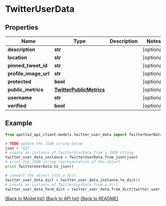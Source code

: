 # TwitterUserData


## Properties
Name | Type | Description | Notes
------------ | ------------- | ------------- | -------------
**description** | **str** |  | [optional] 
**location** | **str** |  | [optional] 
**pinned_tweet_id** | **str** |  | [optional] 
**profile_image_url** | **str** |  | [optional] 
**protected** | **bool** |  | [optional] 
**public_metrics** | [**TwitterPublicMetrics**](TwitterPublicMetrics.md) |  | [optional] 
**username** | **str** |  | [optional] 
**verified** | **bool** |  | [optional] 

## Example

```python
from apollo2_api_client.models.twitter_user_data import TwitterUserData

# TODO update the JSON string below
json = "{}"
# create an instance of TwitterUserData from a JSON string
twitter_user_data_instance = TwitterUserData.from_json(json)
# print the JSON string representation of the object
print TwitterUserData.to_json()

# convert the object into a dict
twitter_user_data_dict = twitter_user_data_instance.to_dict()
# create an instance of TwitterUserData from a dict
twitter_user_data_form_dict = twitter_user_data.from_dict(twitter_user_data_dict)
```
[[Back to Model list]](../README.md#documentation-for-models) [[Back to API list]](../README.md#documentation-for-api-endpoints) [[Back to README]](../README.md)


